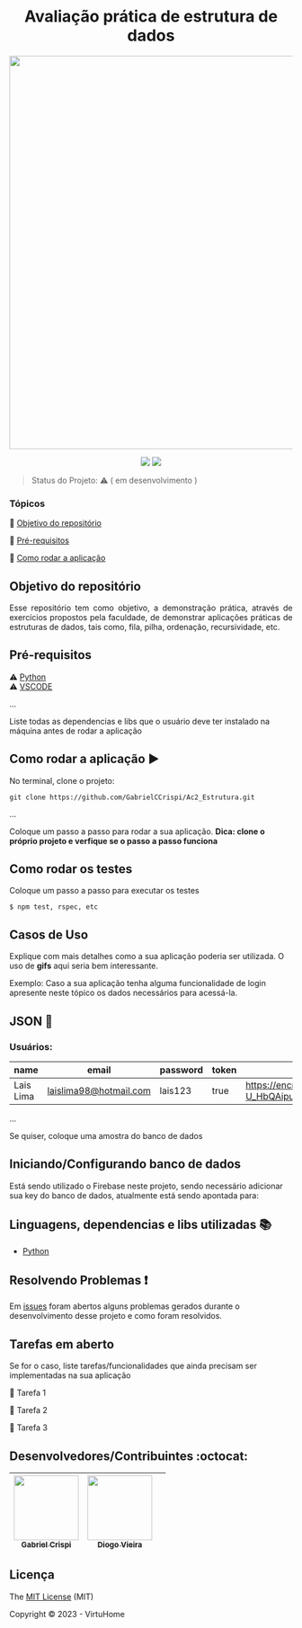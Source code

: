 <h1 align="center">Avaliação prática de estrutura de dados</h1> 

<p align="center">
	<img src="https://i0.wp.com/brasap.com.br/wp-content/uploads/2021/09/datastructures.png?resize=1800%2C600&ssl=1" width="700">
</p>

<p align="center">
  <img src="http://img.shields.io/static/v1?label=License&message=MIT&color=green&style=for-the-badge"/>
   <img src="http://img.shields.io/static/v1?label=STATUS&message=EM%20DESENVOLVIMENTO&color=yellow&style=for-the-badge"/>
</p>

> Status do Projeto:  :warning: ( em desenvolvimento )

### Tópicos 

:small_blue_diamond: [Objetivo do repositório](#objetivo-do-repositório)

:small_blue_diamond: [Pré-requisitos](#pré-requisitos)

:small_blue_diamond: [Como rodar a aplicação](#como-rodar-a-aplicação-arrow_forward)


## Objetivo do repositório

<p align="justify">
  Esse repositório tem como objetivo, a demonstração prática, através de exercícios propostos pela faculdade, de demonstrar aplicações práticas de estruturas de dados, tais como, fila, pilha, ordenação, recursividade, etc.
</p>

## Pré-requisitos

:warning: [Python](https://www.python.org/downloads/) 
<br>
:warning: [VSCODE](https://code.visualstudio.com/download)

...

Liste todas as dependencias e libs que o usuário deve ter instalado na máquina antes de rodar a aplicação 

## Como rodar a aplicação :arrow_forward:

No terminal, clone o projeto: 

```
git clone https://github.com/GabrielCCrispi/Ac2_Estrutura.git
```

... 

Coloque um passo a passo para rodar a sua aplicação. **Dica: clone o próprio projeto e verfique se o passo a passo funciona**

## Como rodar os testes

Coloque um passo a passo para executar os testes

```
$ npm test, rspec, etc 
```

## Casos de Uso

Explique com mais detalhes como a sua aplicação poderia ser utilizada. O uso de **gifs** aqui seria bem interessante. 

Exemplo: Caso a sua aplicação tenha alguma funcionalidade de login apresente neste tópico os dados necessários para acessá-la.

## JSON :floppy_disk:

### Usuários: 

|name|email|password|token|avatar|
| -------- |-------- |-------- |-------- |-------- |
|Lais Lima|laislima98@hotmail.com|lais123|true|https://encrypted-tbn0.gstatic.com/images?q=tbn%3AANd9GcS9-U_HbQAipum9lWln3APcBIwng7T46hdBA42EJv8Hf6Z4fDT3&usqp=CAU|

... 

Se quiser, coloque uma amostra do banco de dados 

## Iniciando/Configurando banco de dados

Está sendo utilizado o Firebase neste projeto, sendo necessário adicionar sua key do banco de dados, atualmente está sendo apontada para: 

## Linguagens, dependencias e libs utilizadas :books:

- [Python](https://www.python.org/)



## Resolvendo Problemas :exclamation:

Em [issues]() foram abertos alguns problemas gerados durante o desenvolvimento desse projeto e como foram resolvidos. 

## Tarefas em aberto

Se for o caso, liste tarefas/funcionalidades que ainda precisam ser implementadas na sua aplicação

:memo: Tarefa 1 

:memo: Tarefa 2 

:memo: Tarefa 3 

## Desenvolvedores/Contribuintes :octocat:
[<img src="https://avatars.githubusercontent.com/u/122823447?v=4" width=115><br><sub>Gabriel Crispi</sub>](https://github.com/GabrielCCrispi) |  [<img src="https://avatars.githubusercontent.com/u/133813732?v=4" width=115><br><sub>Diogo Vieira</sub>](https://github.com/diogovitalv) | |
| :---: | :---: | :---:


## Licença 

The [MIT License]() (MIT)

Copyright :copyright: 2023 - VirtuHome
